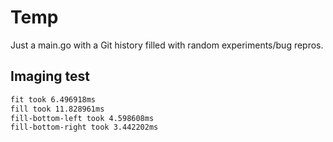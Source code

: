 # Temp

Just a main.go with a Git history filled with random experiments/bug repros.


## Imaging test

```bash
fit took 6.496918ms
fill took 11.828961ms
fill-bottom-left took 4.598608ms
fill-bottom-right took 3.442202ms
```
